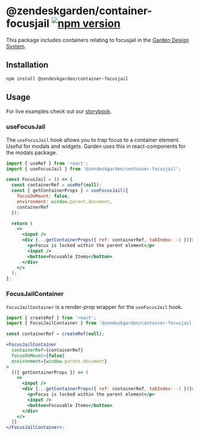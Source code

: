 # @zendeskgarden/container-focusjail [![npm version][npm version badge]][npm version link]

[npm version badge]: https://flat.badgen.net/npm/v/@zendeskgarden/container-focusjail
[npm version link]: https://www.npmjs.com/package/@zendeskgarden/container-focusjail

This package includes containers relating to focusjail in the
[Garden Design System](https://zendeskgarden.github.io/).

## Installation

```sh
npm install @zendeskgarden/container-focusjail
```

## Usage

For live examples check out our [storybook](https://zendeskgarden.github.io/react-containers?path=/story/focusjail-container--usefocusjail).

### useFocusJail

The `useFocusJail` hook allows you to trap focus to a container element. Useful
for modals and widgets. Garden uses this in react-components for the modals package.

```jsx static
import { useRef } from 'react';
import { useFocusJail } from '@zendeskgarden/container-focusjail';

const FocusJail = () => {
  const containerRef = useRef(null);
  const { getContainerProps } = useFocusJail({
    focusOnMount: false,
    environment: window.parent.document,
    containerRef
  });

  return (
    <>
      <input />
      <div {...getContainerProps({ ref: containerRef, tabIndex: -1 })}>
        <p>Focus is locked within the parent element</p>
        <input />
        <button>Focusable Items</button>
      </div>
    </>
  );
};
```

### FocusJailContainer

`FocusJailContainer` is a render-prop wrapper for the `useFocusJail` hook.

```jsx static
import { createRef } from 'react';
import { FocusJailContainer } from '@zendeskgarden/container-focusjail';

const containerRef = createRef(null);

<FocusJailContainer
  containerRef={containerRef}
  focusOnMount={false}
  environment={window.parent.document}
>
  {({ getContainerProps }) => (
    <>
      <input />
      <div {...getContainerProps({ ref: containerRef, tabIndex: -1 })}>
        <p>Focus is locked within the parent element</p>
        <input />
        <button>Focusable Items</button>
      </div>
    </>
  )}
</FocusJailContainer>;
```
